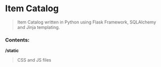 <h1>Item Catalog</h1>

> Item Catalog written in Python using Flask Framework,
> SQLAlchemy and Jinja templating.

<h3>Contents:</h3>

<strong>/static</strong>
> CSS and JS files
